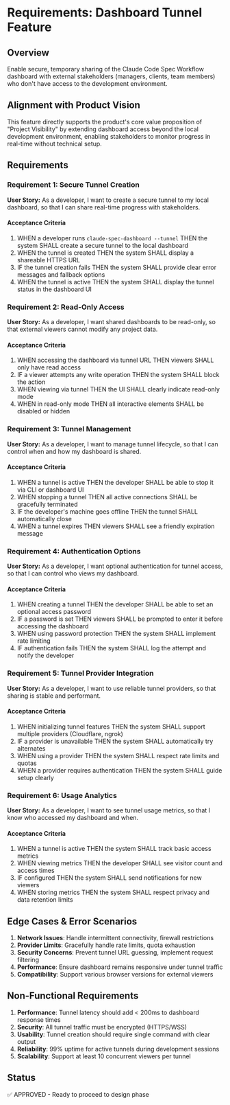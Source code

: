 # Requirements: Dashboard Tunnel Feature

## Overview

Enable secure, temporary sharing of the Claude Code Spec Workflow dashboard with external stakeholders (managers, clients, team members) who don't have access to the development environment.

## Alignment with Product Vision

This feature directly supports the product's core value proposition of "Project Visibility" by extending dashboard access beyond the local development environment, enabling stakeholders to monitor progress in real-time without technical setup.

## Requirements

### Requirement 1: Secure Tunnel Creation
**User Story:** As a developer, I want to create a secure tunnel to my local dashboard, so that I can share real-time progress with stakeholders.

#### Acceptance Criteria
1. WHEN a developer runs `claude-spec-dashboard --tunnel` THEN the system SHALL create a secure tunnel to the local dashboard
2. WHEN the tunnel is created THEN the system SHALL display a shareable HTTPS URL
3. IF the tunnel creation fails THEN the system SHALL provide clear error messages and fallback options
4. WHEN the tunnel is active THEN the system SHALL display the tunnel status in the dashboard UI

### Requirement 2: Read-Only Access
**User Story:** As a developer, I want shared dashboards to be read-only, so that external viewers cannot modify any project data.

#### Acceptance Criteria
1. WHEN accessing the dashboard via tunnel URL THEN viewers SHALL only have read access
2. IF a viewer attempts any write operation THEN the system SHALL block the action
3. WHEN viewing via tunnel THEN the UI SHALL clearly indicate read-only mode
4. WHEN in read-only mode THEN all interactive elements SHALL be disabled or hidden

### Requirement 3: Tunnel Management
**User Story:** As a developer, I want to manage tunnel lifecycle, so that I can control when and how my dashboard is shared.

#### Acceptance Criteria
1. WHEN a tunnel is active THEN the developer SHALL be able to stop it via CLI or dashboard UI
2. WHEN stopping a tunnel THEN all active connections SHALL be gracefully terminated
3. IF the developer's machine goes offline THEN the tunnel SHALL automatically close
4. WHEN a tunnel expires THEN viewers SHALL see a friendly expiration message

### Requirement 4: Authentication Options
**User Story:** As a developer, I want optional authentication for tunnel access, so that I can control who views my dashboard.

#### Acceptance Criteria
1. WHEN creating a tunnel THEN the developer SHALL be able to set an optional access password
2. IF a password is set THEN viewers SHALL be prompted to enter it before accessing the dashboard
3. WHEN using password protection THEN the system SHALL implement rate limiting
4. IF authentication fails THEN the system SHALL log the attempt and notify the developer

### Requirement 5: Tunnel Provider Integration
**User Story:** As a developer, I want to use reliable tunnel providers, so that sharing is stable and performant.

#### Acceptance Criteria
1. WHEN initializing tunnel features THEN the system SHALL support multiple providers (Cloudflare, ngrok)
2. IF a provider is unavailable THEN the system SHALL automatically try alternates
3. WHEN using a provider THEN the system SHALL respect rate limits and quotas
4. WHEN a provider requires authentication THEN the system SHALL guide setup clearly

### Requirement 6: Usage Analytics
**User Story:** As a developer, I want to see tunnel usage metrics, so that I know who accessed my dashboard and when.

#### Acceptance Criteria
1. WHEN a tunnel is active THEN the system SHALL track basic access metrics
2. WHEN viewing metrics THEN the developer SHALL see visitor count and access times
3. IF configured THEN the system SHALL send notifications for new viewers
4. WHEN storing metrics THEN the system SHALL respect privacy and data retention limits

## Edge Cases & Error Scenarios

1. **Network Issues**: Handle intermittent connectivity, firewall restrictions
2. **Provider Limits**: Gracefully handle rate limits, quota exhaustion
3. **Security Concerns**: Prevent tunnel URL guessing, implement request filtering
4. **Performance**: Ensure dashboard remains responsive under tunnel traffic
5. **Compatibility**: Support various browser versions for external viewers

## Non-Functional Requirements

1. **Performance**: Tunnel latency should add < 200ms to dashboard response times
2. **Security**: All tunnel traffic must be encrypted (HTTPS/WSS)
3. **Usability**: Tunnel creation should require single command with clear output
4. **Reliability**: 99% uptime for active tunnels during development sessions
5. **Scalability**: Support at least 10 concurrent viewers per tunnel

## Status

✅ APPROVED - Ready to proceed to design phase